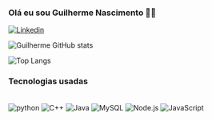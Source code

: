 ### Olá eu sou Guilherme Nascimento 👋🏽
[![Linkedin]( 	https://img.shields.io/badge/LinkedIn-0077B5?style=for-the-badge&logo=linkedin&logoColor=white)](https://linkedin.com/in/guilherme-nascimento-a103a9304
)

![Guilherme GitHub stats](https://github-readme-stats.vercel.app/api?username=quguit&show_icons=true&theme=tokyonight)

![Top Langs](https://github-readme-stats.vercel.app/api/top-langs/?username=quguit&size_weight=0.5&count_weight=0.5)
###  Tecnologias usadas

<div style="display: inline_block"><br/>
    <img align="center" alt="python" src="https://img.shields.io/badge/Python-14354C?style=for-the-badge&logo=python&logoColor=white"/>
    <img align="center" alt="C++" src="https://img.shields.io/badge/C%2B%2B-00599C?style=for-the-badge&logo=c%2B%2B&logoColor=white"/>
    <img align="center" alt="Java" src="https://img.shields.io/badge/Java-ED8B00?style=for-the-badge&logo=openjdk&logoColor=white"/>
    <img align="center" alt="MySQL" src="https://img.shields.io/badge/MySQL-00000F?style=for-the-badge&logo=mysql&logoColor=white"/>
    <img align="center" alt="Node.js" src="https://img.shields.io/badge/Node.js-43853D?style=for-the-badge&logo=node.js&logoColor=white"/>
    <img align="center" alt="JavaScript" src="https://img.shields.io/badge/JavaScript-323330?style=for-the-badge&logo=javascript&logoColor=F7DF1E"/>


</div> <br/>
